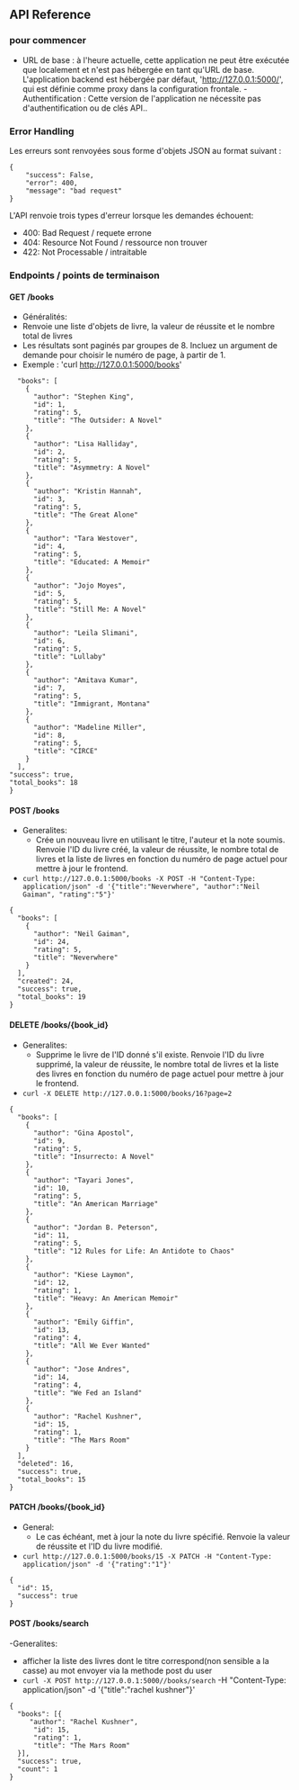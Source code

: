 ## API Reference

### pour commencer
- URL de base : à l'heure actuelle, cette application ne peut être exécutée que localement et n'est pas hébergée en tant qu'URL de base. L'application backend est hébergée par défaut, 'http://127.0.0.1:5000/', qui est définie comme proxy dans la configuration frontale. - Authentification : Cette version de l'application ne nécessite pas d'authentification ou de clés API.. 

### Error Handling
Les erreurs sont renvoyées sous forme d'objets JSON au format suivant :
```
{
    "success": False, 
    "error": 400,
    "message": "bad request"
}
```
L'API renvoie trois types d'erreur lorsque les demandes échouent:
- 400: Bad Request / requete errone
- 404: Resource Not Found / ressource non trouver
- 422: Not Processable / intraitable

### Endpoints / points de terminaison
#### GET /books
- Généralités: 
- Renvoie une liste d'objets de livre, la valeur de réussite et le nombre total de livres 
- Les résultats sont paginés par groupes de 8. Incluez un argument de demande pour choisir le numéro de page, à partir de 1. 
- Exemple : 'curl http://127.0.0.1:5000/books'

``` {
  "books": [
    {
      "author": "Stephen King",
      "id": 1,
      "rating": 5,
      "title": "The Outsider: A Novel"
    },
    {
      "author": "Lisa Halliday",
      "id": 2,
      "rating": 5,
      "title": "Asymmetry: A Novel"
    },
    {
      "author": "Kristin Hannah",
      "id": 3,
      "rating": 5,
      "title": "The Great Alone"
    },
    {
      "author": "Tara Westover",
      "id": 4,
      "rating": 5,
      "title": "Educated: A Memoir"
    },
    {
      "author": "Jojo Moyes",
      "id": 5,
      "rating": 5,
      "title": "Still Me: A Novel"
    },
    {
      "author": "Leila Slimani",
      "id": 6,
      "rating": 5,
      "title": "Lullaby"
    },
    {
      "author": "Amitava Kumar",
      "id": 7,
      "rating": 5,
      "title": "Immigrant, Montana"
    },
    {
      "author": "Madeline Miller",
      "id": 8,
      "rating": 5,
      "title": "CIRCE"
    }
  ],
"success": true,
"total_books": 18
}
```

#### POST /books
- Generalites:
    - Crée un nouveau livre en utilisant le titre, l'auteur et la note soumis. Renvoie l'ID du livre créé, la valeur de réussite, le nombre total de livres et la liste de livres en fonction du numéro de page actuel pour mettre à jour le frontend.
- `curl http://127.0.0.1:5000/books -X POST -H "Content-Type: application/json" -d '{"title":"Neverwhere", "author":"Neil Gaiman", "rating":"5"}'`
```
{
  "books": [
    {
      "author": "Neil Gaiman",
      "id": 24,
      "rating": 5,
      "title": "Neverwhere"
    }
  ],
  "created": 24,
  "success": true,
  "total_books": 19
}
```
#### DELETE /books/{book_id}
- Generalites:
    - Supprime le livre de l'ID donné s'il existe. Renvoie l'ID du livre supprimé, la valeur de réussite, le nombre total de livres et la liste des livres en fonction du numéro de page actuel pour mettre à jour le frontend. 
- `curl -X DELETE http://127.0.0.1:5000/books/16?page=2`
```
{
  "books": [
    {
      "author": "Gina Apostol",
      "id": 9,
      "rating": 5,
      "title": "Insurrecto: A Novel"
    },
    {
      "author": "Tayari Jones",
      "id": 10,
      "rating": 5,
      "title": "An American Marriage"
    },
    {
      "author": "Jordan B. Peterson",
      "id": 11,
      "rating": 5,
      "title": "12 Rules for Life: An Antidote to Chaos"
    },
    {
      "author": "Kiese Laymon",
      "id": 12,
      "rating": 1,
      "title": "Heavy: An American Memoir"
    },
    {
      "author": "Emily Giffin",
      "id": 13,
      "rating": 4,
      "title": "All We Ever Wanted"
    },
    {
      "author": "Jose Andres",
      "id": 14,
      "rating": 4,
      "title": "We Fed an Island"
    },
    {
      "author": "Rachel Kushner",
      "id": 15,
      "rating": 1,
      "title": "The Mars Room"
    }
  ],
  "deleted": 16,
  "success": true,
  "total_books": 15
}
```
#### PATCH /books/{book_id}
- General:
    - Le cas échéant, met à jour la note du livre spécifié. Renvoie la valeur de réussite et l'ID du livre modifié. 
- `curl http://127.0.0.1:5000/books/15 -X PATCH -H "Content-Type: application/json" -d '{"rating":"1"}'`
```
{
  "id": 15,
  "success": true
}
```
#### POST /books/search
-Generalites:
   - afficher la liste des livres dont le titre correspond(non sensible a la casse) au mot envoyer via la methode post du user
- `curl -X POST http://127.0.0.1:5000//books/search` -H "Content-Type: application/json" -d '{"title":"rachel kushner"}'
```
{
  "books": [{
     "author": "Rachel Kushner",
      "id": 15,
      "rating": 1,
      "title": "The Mars Room"
  }],
  "success": true,
  "count": 1
}
